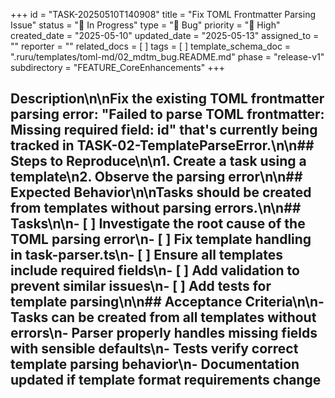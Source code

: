 +++
id = "TASK-20250510T140908"
title = "Fix TOML Frontmatter Parsing Issue"
status = "🔵 In Progress"
type = "🐞 Bug"
priority = "🔼 High"
created_date = "2025-05-10"
updated_date = "2025-05-13"
assigned_to = ""
reporter = ""
related_docs = [ ]
tags = [ ]
template_schema_doc = ".ruru/templates/toml-md/02_mdtm_bug.README.md"
phase = "release-v1"
subdirectory = "FEATURE_CoreEnhancements"
+++

## Description\n\nFix the existing TOML frontmatter parsing error: "Failed to parse TOML frontmatter: Missing required field: id" that's currently being tracked in TASK-02-TemplateParseError.\n\n## Steps to Reproduce\n\n1. Create a task using a template\n2. Observe the parsing error\n\n## Expected Behavior\n\nTasks should be created from templates without parsing errors.\n\n## Tasks\n\n- [ ] Investigate the root cause of the TOML parsing error\n- [ ] Fix template handling in task-parser.ts\n- [ ] Ensure all templates include required fields\n- [ ] Add validation to prevent similar issues\n- [ ] Add tests for template parsing\n\n## Acceptance Criteria\n\n- Tasks can be created from all templates without errors\n- Parser properly handles missing fields with sensible defaults\n- Tests verify correct template parsing behavior\n- Documentation updated if template format requirements change
